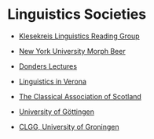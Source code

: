 # Linguistics Societies

* [Klesekreis Linguistics Reading Group](https://sympa.cms.hu-berlin.de/sympa/subscribe/klesekreis?previous_action=info
)

* [New York University Morph Beer](https://wp.nyu.edu/morphbeer/)

* [Donders Lectures](https://mailman.science.ru.nl/mailman/listinfo/donders-lectures)

* [Linguistics in Verona](https://www.facebook.com/LinguisticsVerona)

* [The Classical Association of Scotland](https://cas.wp.st-andrews.ac.uk/)

* [University of Göttingen](https://listserv.gwdg.de/mailman/listinfo/linguistik)

* [CLGG, University of Groningen](https://www.rug.nl/research/clcg/)

